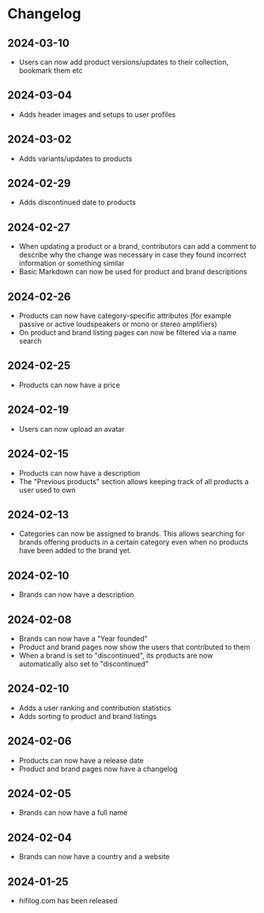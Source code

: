 # Changelog

## <time datetime="2024-03-10">2024-03-10</time>

- Users can now add product versions/updates to their collection, bookmark them etc

## <time datetime="2024-03-04">2024-03-04</time>

- Adds header images and setups to user profiles

## <time datetime="2024-03-02">2024-03-02</time>

- Adds variants/updates to products

## <time datetime="2024-02-29">2024-02-29</time>

- Adds discontinued date to products

## <time datetime="2024-02-27">2024-02-27</time>

- When updating a product or a brand, contributors can add a comment to describe why the change was necessary in case they found incorrect information or something similar
- Basic Markdown can now be used for product and brand descriptions

## <time datetime="2024-02-26">2024-02-26</time>

- Products can now have category-specific attributes (for example passive or active loudspeakers or mono or stereo amplifiers)
- On product and brand listing pages can now be filtered via a name search

## <time datetime="2024-02-25">2024-02-25</time>

- Products can now have a price

## <time datetime="2024-02-19">2024-02-19</time>

- Users can now upload an avatar

## <time datetime="2024-02-15">2024-02-15</time>

- Products can now have a description
- The "Previous products" section allows keeping track of all products a user used to own

## <time datetime="2024-02-13">2024-02-13</time>

- Categories can now be assigned to brands. This allows searching for brands offering products in a certain category even when no products have been added to the brand yet.

## <time datetime="2024-02-10">2024-02-10</time>

- Brands can now have a description

## <time datetime="2024-02-08">2024-02-08</time>

- Brands can now have a "Year founded"
- Product and brand pages now show the users that contributed to them
- When a brand is set to "discontinued", its products are now automatically also set to "discontinued"

## <time datetime="2024-02-10">2024-02-10</time>

- Adds a user ranking and contribution statistics
- Adds sorting to product and brand listings

## <time datetime="2024-02-06">2024-02-06</time>

- Products can now have a release date
- Product and brand pages now have a changelog

## <time datetime="2024-02-05">2024-02-05</time>

- Brands can now have a full name

## <time datetime="2024-02-04">2024-02-04</time>

- Brands can now have a country and a website

## <time datetime="2024-01-25">2024-01-25</time>

- hifilog.com has been released
